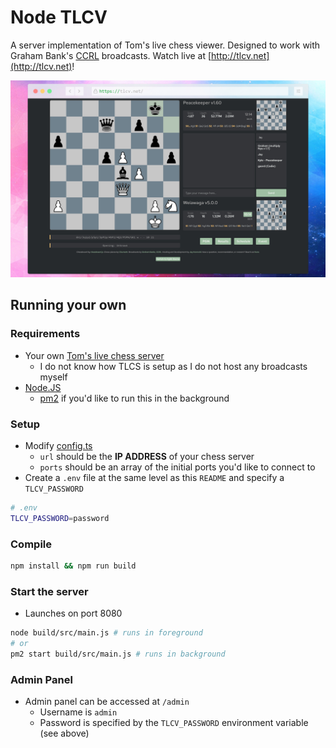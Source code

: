 # Node TLCV

A server implementation of Tom's live chess viewer. Designed to work with Graham Bank's [CCRL](https://ccrl.chessdom.com/ccrl/4040/) broadcasts. Watch live at [http://tlcv.net](http://tlcv.net)!

![screenshot](./.github/screenshot.jpg)

## Running your own

### Requirements
- Your own [Tom's live chess server](https://www.chessprogramming.org/TLCS-TLCV)
  - I do not know how TLCS is setup as I do not host any broadcasts myself
- [Node.JS](https://nodejs.org/en/)
  - [pm2](https://pm2.keymetrics.io/) if you'd like to run this in the background

### Setup
- Modify [config.ts](src/config.ts)
  - `url` should be the **IP ADDRESS** of your chess server
  - `ports` should be an array of the initial ports you'd like to connect to
- Create a `.env` file at the same level as this `README` and specify a `TLCV_PASSWORD`
```bash
# .env
TLCV_PASSWORD=password
```

### Compile
```bash
npm install && npm run build
```

### Start the server
- Launches on port 8080
```bash
node build/src/main.js # runs in foreground
# or
pm2 start build/src/main.js # runs in background
```

### Admin Panel
- Admin panel can be accessed at `/admin`
  - Username is `admin`
  - Password is specified by the `TLCV_PASSWORD` environment variable (see above)

